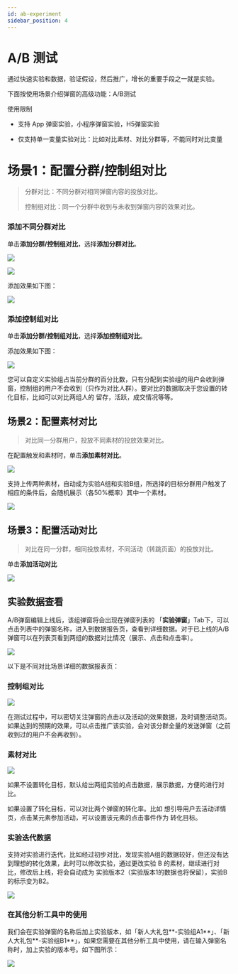 ```yaml
---
id: ab-experiment
sidebar_position: 4
---
```


# A/B 测试

通过快速实验和数据，验证假设，然后推广，增长的重要手段之一就是实验。

下面按使用场景介绍弹窗的高级功能：A/B测试

使用限制

* 支持 App 弹窗实验，小程序弹窗实验，H5弹窗实验
    
* 仅支持单一变量实验对比：比如对比素材、对比分群等，不能同时对比变量
    

# 场景1：配置分群/控制组对比[](#chang-jing-1-pei-zhi-fen-qun-kong-zhi-zu-dui-bi)

> 分群对比：不同分群对相同弹窗内容的投放对比。
> 
> 控制组对比：同一个分群中收到与未收到弹窗内容的效果对比。


### 添加不同分群对比[](#tian-jia-bu-tong-fen-qun-dui-bi)

单击**添加分群/控制组对比**，选择**添加分群对比**。

![](/img/assets-Lpwgem-x8KzhBglybzw-Ly3BZ5aYrTd2zCV4C-l-Ly3Exk-RXdlbpmuJPKK%E5%88%86%E7%BE%A4%E5%AF%B9%E6%AF%94%E6%8C%89%E9%92%AE.png)

![](/img/assets-Lpwgem-x8KzhBglybzw-Ly3BZ5aYrTd2zCV4C-l-Ly3F24s7QHZxgI4Z-f1%E5%88%86%E7%BE%A4%E5%AF%B9%E6%AF%94list.png)

添加效果如下图：

![](/img/assets-Lpwgem-x8KzhBglybzw-Ly3BZ5aYrTd2zCV4C-l-Ly3FYjRGhBnm6sDQi3C%E5%88%86%E7%BE%A4ab.png)


### 添加控制组对比[](#tian-jia-kong-zhi-zu-dui-bi)

单击**添加分群/控制组对比**，选择**添加控制组对比**。

添加效果如下图：

![](/img/assets-Lpwgem-x8KzhBglybzw-Ly2hXtTGw6zsdRYPJiv-Ly2wzzSOLhODXQSMRRf%E6%8E%A7%E5%88%B6%E7%BB%84ab.png)

您可以自定义实验组占当前分群的百分比数，只有分配到实验组的用户会收到弹窗，控制组的用户不会收到（只作为对比人群）。要对比的数据取决于您设置的转化目标，比如可以对比两组人的 留存，活跃，成交情况等等。


## 场景2：配置素材对比[](#chang-jing-2-pei-zhi-su-cai-dui-bi)

> 对比同一分群用户，投放不同素材的投放效果对比。

在配置触发和素材时，单击**添加素材对比**。

![](/img/assets-Lpwgem-x8KzhBglybzw-Ly2hXtTGw6zsdRYPJiv-Ly2x82vtsdgDUN8HhyO%E6%B7%BB%E5%8A%A0%E7%B4%A0%E6%9D%90%E5%AF%B9%E6%AF%94.png)

支持上传两种素材，自动成为实验A组和实验B组，所选择的目标分群用户触发了相应的条件后，会随机展示（各50%概率）其中一个素材。

![](/img/assets-Lpwgem-x8KzhBglybzw-Ly2hXtTGw6zsdRYPJiv-Ly2xENfP8OoLj6rRY2o%E7%B4%A0%E6%9D%90ab.png)


## 场景3：配置活动对比[](#chang-jing-3-pei-zhi-huo-dong-dui-bi)

> 对比在同一分群，相同投放素材，不同活动（转跳页面）的投放对比。

单击**添加活动对比**

![](/img/assets-Lpwgem-x8KzhBglybzw-Ly2hXtTGw6zsdRYPJiv-Ly3--p8vzQBS0e_BDzl%E6%B7%BB%E5%8A%A0%E6%B4%BB%E5%8A%A8%E5%AF%B9%E6%AF%94.png)


## 实验数据查看[](#shi-yan-shu-ju-cha-kan)

A/B弹窗编辑上线后，该组弹窗将会出现在弹窗列表的 「**实验弹窗**」Tab下，可以点击列表中的弹窗名称，进入到数据报告页，查看到详细数据。对于已上线的A/B弹窗可以在列表页看到两组的数据对比情况（展示、点击和点击率）。

![](/img/assets-Lpwgem-x8KzhBglybzw-Ly2hXtTGw6zsdRYPJiv-Ly30CXTrqNLY5ec-j-G%E5%AE%9E%E9%AA%8C%E5%88%97%E8%A1%A8.png)

以下是不同对比场景详细的数据报表页：


### 控制组对比[](#kong-zhi-zu-dui-bi)

![](/img/assets-Lpwgem-x8KzhBglybzw-Ly2hXtTGw6zsdRYPJiv-Ly3Ar9QmLu0WgkxkqBJ%E6%8E%A7%E5%88%B6%E7%BB%84%E6%95%B0%E6%8D%AE.png)

在测试过程中，可以密切关注弹窗的点击以及活动的效果数据，及时调整活动页。如果达到的预期的效果，可以点击推广该实验，会对该分群全量的发送弹窗（之前收到过的用户不会再收到）。


### 素材对比[](#su-cai-dui-bi)

![](/img/assets-Lpwgem-x8KzhBglybzw-Ly2hXtTGw6zsdRYPJiv-Ly3Ax42J_8NN7iZAIqh%E7%B4%A0%E6%9D%90%E5%AF%B9%E6%AF%94%E6%95%B0%E6%8D%AE.png)

如果不设置转化目标，默认给出两组实验的点击数据，展示数据，方便的进行对比。

如果设置了转化目标，可以对比两个弹窗的转化率。比如 想引导用户去活动详情页，点击某元素参加活动，可以设置该元素的点击事件作为 转化目标。


### 实验迭代数据[](#shi-yan-die-dai-shu-ju)

支持对实验进行迭代，比如经过初步对比，发现实验A组的数据较好，但还没有达到理想的转化效果，此时可以修改实验，通过更改实验 B 的素材，继续进行对比，修改后上线，将会自动成为 实验版本2（实验版本1的数据也将保留），实验B的标示变为B2。

![](/img/assets-Lpwgem-x8KzhBglybzw-Ly2hXtTGw6zsdRYPJiv-Ly3BS-DarKmrOfGXSAz%E8%BF%AD%E4%BB%A3%E6%95%B0%E6%8D%AE.png)


### 在其他分析工具中的使用[](#zai-qi-ta-fen-xi-gong-ju-zhong-de-shi-yong)

我们会在实验弹窗的名称后加上实验版本，如「新人大礼包**-实验组A1**」、「新人大礼包**-实验组B1**」，如果您需要在其他分析工具中使用，请在输入弹窗名称时，加上实验的版本号。如下图所示：

![](/img/assets-Lpwgem-x8KzhBglybzw-Ly3GjgSisrHvDPoQcX2-Ly3LOKuOB3ZVZkcdRxQab%E6%BC%8F%E6%96%97%E5%BA%94%E7%94%A8.png)
